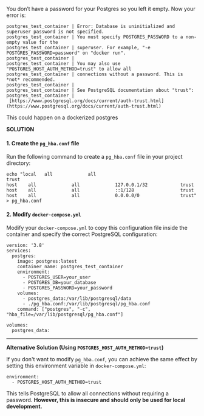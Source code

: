 
You don’t have a password for your Postgres so you left it empty. Now your error is:

```
postgres_test_container | Error: Database is uninitialized and superuser password is not specified.  
postgres_test_container | You must specify POSTGRES_PASSWORD to a non-empty value for the  
postgres_test_container | superuser. For example, "-e POSTGRES_PASSWORD=password" on "docker run".  
postgres_test_container |  
postgres_test_container | You may also use "POSTGRES_HOST_AUTH_METHOD=trust" to allow all  
postgres_test_container | connections without a password. This is *not* recommended.  
postgres_test_container |  
postgres_test_container | See PostgreSQL documentation about "trust":  
postgres_test_container | [https://www.postgresql.org/docs/current/auth-trust.html](https://www.postgresql.org/docs/current/auth-trust.html)
```

This could happen on a dockerized postgres

**SOLUTION**
#### **1. Create the `pg_hba.conf` file**

Run the following command to create a `pg_hba.conf` file in your project directory:
```
echo "local   all             all                                     trust  
host    all             all             127.0.0.1/32            trust  
host    all             all             ::1/128                 trust  
host    all             all             0.0.0.0/0               trust" > pg_hba.conf
```

#### **2. Modify `docker-compose.yml`**

Modify your `docker-compose.yml` to copy this configuration file inside the container and specify the correct PostgreSQL configuration:
```
version: '3.8'  
services:  
  postgres:  
    image: postgres:latest  
    container_name: postgres_test_container  
    environment:  
      - POSTGRES_USER=your_user  
      - POSTGRES_DB=your_database  
      - POSTGRES_PASSWORD=your_password  
    volumes:  
      - postgres_data:/var/lib/postgresql/data  
      - ./pg_hba.conf:/var/lib/postgresql/pg_hba.conf  
    command: ["postgres", "-c", "hba_file=/var/lib/postgresql/pg_hba.conf"]  
  
volumes:  
  postgres_data:
```

---

**Alternative Solution (Using `POSTGRES_HOST_AUTH_METHOD=trust`)**

If you don't want to modify `pg_hba.conf`, you can achieve the same effect by setting this environment variable in `docker-compose.yml`:
```
environment:  
  - POSTGRES_HOST_AUTH_METHOD=trust
```

This tells PostgreSQL to allow all connections without requiring a password. **However, this is insecure and should only be used for local development.**